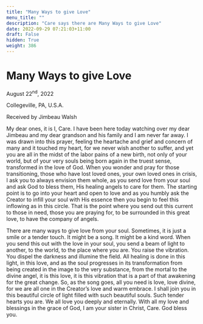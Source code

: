 ```yaml
---
title: "Many Ways to give Love"
menu_title: ""
description: "Care says there are Many Ways to give Love"
date: 2022-09-29 07:21:03+11:00
draft: False
hidden: True
weight: 386
---
```

# Many Ways to give Love  

August 22<sup>nd</sup>, 2022

Collegeville, PA, U.S.A.

Received by Jimbeau Walsh   



My dear ones, it is I, Care. I have been here today watching over my dear Jimbeau and my dear grandson and his family and I am never far away. I was drawn into this prayer, feeling the heartache and grief and concern of many and it touched my heart, for we never wish another to suffer, and yet you are all in the midst of the labor pains of a new birth, not only of your world, but of your very souls being born again in the truest sense, transformed in the love of God. When you wonder and pray for those transitioning, those who have lost loved ones, your own loved ones in crisis, I ask you to always envision them whole, as you send love from your soul and ask God to bless them, His healing angels to care for them. The starting point is to go into your heart and open to love and as you humbly ask the Creator to infill your soul with His essence then you begin to feel this inflowing as in this circle. That is the point where you send out this current to those in need, those you are praying for, to be surrounded in this great love, to have the company of angels. 

There are many ways to give love from your soul. Sometimes, it is just a smile or a tender touch. It might be a song. It might be a kind word. When you send this out with the love in your soul, you send a beam of light to another, to the world, to the place where you are. You raise the vibration. You dispel the darkness and illumine the field. All healing is done in this light, in this love, and as the soul progresses in its transformation from being created in the image to the very substance, from the mortal to the divine angel, it is this love, it is this vibration that is a part of that awakening for the great change. So, as the song goes, all you need is love, love divine, for we are all one in the Creator’s love and warm embrace. I shall join you in this beautiful circle of light filled with such beautiful souls. Such tender hearts you are. We all love you deeply and eternally. With all my love and blessings in the grace of God, I am your sister in Christ, Care. God bless you.